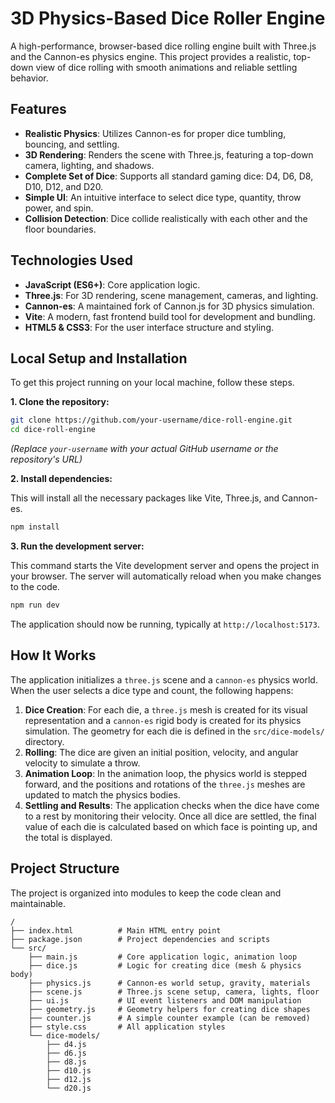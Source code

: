 # 3D Physics-Based Dice Roller Engine

A high-performance, browser-based dice rolling engine built with Three.js and the Cannon-es physics engine. This project provides a realistic, top-down view of dice rolling with smooth animations and reliable settling behavior.

## Features

*   **Realistic Physics**: Utilizes Cannon-es for proper dice tumbling, bouncing, and settling.
*   **3D Rendering**: Renders the scene with Three.js, featuring a top-down camera, lighting, and shadows.
*   **Complete Set of Dice**: Supports all standard gaming dice: D4, D6, D8, D10, D12, and D20.
*   **Simple UI**: An intuitive interface to select dice type, quantity, throw power, and spin.
*   **Collision Detection**: Dice collide realistically with each other and the floor boundaries.

## Technologies Used

*   **JavaScript (ES6+)**: Core application logic.
*   **Three.js**: For 3D rendering, scene management, cameras, and lighting.
*   **Cannon-es**: A maintained fork of Cannon.js for 3D physics simulation.
*   **Vite**: A modern, fast frontend build tool for development and bundling.
*   **HTML5 & CSS3**: For the user interface structure and styling.

## Local Setup and Installation

To get this project running on your local machine, follow these steps.

**1. Clone the repository:**

```bash
git clone https://github.com/your-username/dice-roll-engine.git
cd dice-roll-engine
```

*(Replace `your-username` with your actual GitHub username or the repository's URL)*

**2. Install dependencies:**

This will install all the necessary packages like Vite, Three.js, and Cannon-es.

```bash
npm install
```

**3. Run the development server:**

This command starts the Vite development server and opens the project in your browser. The server will automatically reload when you make changes to the code.

```bash
npm run dev
```

The application should now be running, typically at `http://localhost:5173`.

## How It Works

The application initializes a `three.js` scene and a `cannon-es` physics world. When the user selects a dice type and count, the following happens:

1.  **Dice Creation**: For each die, a `three.js` mesh is created for its visual representation and a `cannon-es` rigid body is created for its physics simulation. The geometry for each die is defined in the `src/dice-models/` directory.
2.  **Rolling**: The dice are given an initial position, velocity, and angular velocity to simulate a throw.
3.  **Animation Loop**: In the animation loop, the physics world is stepped forward, and the positions and rotations of the `three.js` meshes are updated to match the physics bodies.
4.  **Settling and Results**: The application checks when the dice have come to a rest by monitoring their velocity. Once all dice are settled, the final value of each die is calculated based on which face is pointing up, and the total is displayed.

## Project Structure

The project is organized into modules to keep the code clean and maintainable.

```
/
├── index.html          # Main HTML entry point
├── package.json        # Project dependencies and scripts
└── src/
    ├── main.js         # Core application logic, animation loop
    ├── dice.js         # Logic for creating dice (mesh & physics body)
    ├── physics.js      # Cannon-es world setup, gravity, materials
    ├── scene.js        # Three.js scene setup, camera, lights, floor
    ├── ui.js           # UI event listeners and DOM manipulation
    ├── geometry.js     # Geometry helpers for creating dice shapes
    ├── counter.js      # A simple counter example (can be removed)
    ├── style.css       # All application styles
    └── dice-models/
        ├── d4.js
        ├── d6.js
        ├── d8.js
        ├── d10.js
        ├── d12.js
        └── d20.js
```
